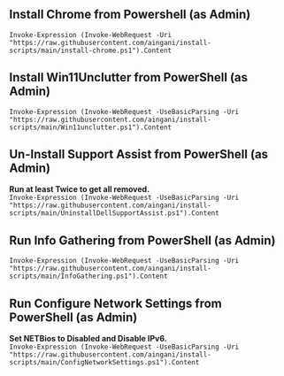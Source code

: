 ## Install Chrome from Powershell (as Admin)
`Invoke-Expression (Invoke-WebRequest -Uri "https://raw.githubusercontent.com/aingani/install-scripts/main/install-chrome.ps1").Content`
## Install Win11Unclutter from PowerShell (as Admin)
`Invoke-Expression (Invoke-WebRequest -UseBasicParsing -Uri "https://raw.githubusercontent.com/aingani/install-scripts/main/Win11unclutter.ps1").Content`
## Un-Install Support Assist from PowerShell (as Admin)
**Run at least Twice to get all removed.**  
`Invoke-Expression (Invoke-WebRequest -UseBasicParsing -Uri "https://raw.githubusercontent.com/aingani/install-scripts/main/UninstallDellSupportAssist.ps1").Content`
## Run Info Gathering from PowerShell (as Admin)
`Invoke-Expression (Invoke-WebRequest -UseBasicParsing -Uri "https://raw.githubusercontent.com/aingani/install-scripts/main/InfoGathering.ps1").Content`
## Run Configure Network Settings from PowerShell (as Admin)
**Set NETBios to Disabled and Disable IPv6.**  
`Invoke-Expression (Invoke-WebRequest -UseBasicParsing -Uri "https://raw.githubusercontent.com/aingani/install-scripts/main/ConfigNetworkSettings.ps1").Content`





